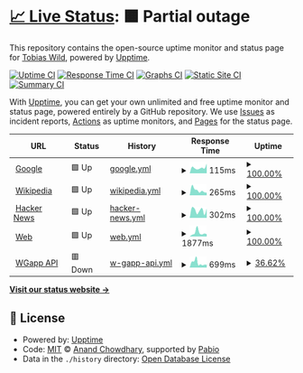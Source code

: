 # [📈 Live Status](https://tobiaswild.github.io/shiny-engine): <!--live status--> **🟧 Partial outage**

This repository contains the open-source uptime monitor and status page for [Tobias Wild](https://tobiaswild.de), powered by [Upptime](https://github.com/upptime/upptime).

[![Uptime CI](https://github.com/tobiaswild/shiny-engine/workflows/Uptime%20CI/badge.svg)](https://github.com/tobiaswild/shiny-engine/actions?query=workflow%3A%22Uptime+CI%22)
[![Response Time CI](https://github.com/tobiaswild/shiny-engine/workflows/Response%20Time%20CI/badge.svg)](https://github.com/tobiaswild/shiny-engine/actions?query=workflow%3A%22Response+Time+CI%22)
[![Graphs CI](https://github.com/tobiaswild/shiny-engine/workflows/Graphs%20CI/badge.svg)](https://github.com/tobiaswild/shiny-engine/actions?query=workflow%3A%22Graphs+CI%22)
[![Static Site CI](https://github.com/tobiaswild/shiny-engine/workflows/Static%20Site%20CI/badge.svg)](https://github.com/tobiaswild/shiny-engine/actions?query=workflow%3A%22Static+Site+CI%22)
[![Summary CI](https://github.com/tobiaswild/shiny-engine/workflows/Summary%20CI/badge.svg)](https://github.com/tobiaswild/shiny-engine/actions?query=workflow%3A%22Summary+CI%22)

With [Upptime](https://upptime.js.org), you can get your own unlimited and free uptime monitor and status page, powered entirely by a GitHub repository. We use [Issues](https://github.com/tobiaswild/shiny-engine/issues) as incident reports, [Actions](https://github.com/tobiaswild/shiny-engine/actions) as uptime monitors, and [Pages](https://tobiaswild.github.io/shiny-engine) for the status page.

<!--start: status pages-->
<!-- This summary is generated by Upptime (https://github.com/upptime/upptime) -->
<!-- Do not edit this manually, your changes will be overwritten -->
<!-- prettier-ignore -->
| URL | Status | History | Response Time | Uptime |
| --- | ------ | ------- | ------------- | ------ |
| <img alt="" src="https://icons.duckduckgo.com/ip3/www.google.com.ico" height="13"> [Google](https://www.google.com) | 🟩 Up | [google.yml](https://github.com/tobiaswild/shiny-engine/commits/HEAD/history/google.yml) | <details><summary><img alt="Response time graph" src="./graphs/google/response-time-week.png" height="20"> 115ms</summary><br><a href="https://tobiaswild.github.io/shiny-engine/history/google"><img alt="Response time 109" src="https://img.shields.io/endpoint?url=https%3A%2F%2Fraw.githubusercontent.com%2Ftobiaswild%2Fshiny-engine%2FHEAD%2Fapi%2Fgoogle%2Fresponse-time.json"></a><br><a href="https://tobiaswild.github.io/shiny-engine/history/google"><img alt="24-hour response time 94" src="https://img.shields.io/endpoint?url=https%3A%2F%2Fraw.githubusercontent.com%2Ftobiaswild%2Fshiny-engine%2FHEAD%2Fapi%2Fgoogle%2Fresponse-time-day.json"></a><br><a href="https://tobiaswild.github.io/shiny-engine/history/google"><img alt="7-day response time 115" src="https://img.shields.io/endpoint?url=https%3A%2F%2Fraw.githubusercontent.com%2Ftobiaswild%2Fshiny-engine%2FHEAD%2Fapi%2Fgoogle%2Fresponse-time-week.json"></a><br><a href="https://tobiaswild.github.io/shiny-engine/history/google"><img alt="30-day response time 109" src="https://img.shields.io/endpoint?url=https%3A%2F%2Fraw.githubusercontent.com%2Ftobiaswild%2Fshiny-engine%2FHEAD%2Fapi%2Fgoogle%2Fresponse-time-month.json"></a><br><a href="https://tobiaswild.github.io/shiny-engine/history/google"><img alt="1-year response time 109" src="https://img.shields.io/endpoint?url=https%3A%2F%2Fraw.githubusercontent.com%2Ftobiaswild%2Fshiny-engine%2FHEAD%2Fapi%2Fgoogle%2Fresponse-time-year.json"></a></details> | <details><summary><a href="https://tobiaswild.github.io/shiny-engine/history/google">100.00%</a></summary><a href="https://tobiaswild.github.io/shiny-engine/history/google"><img alt="All-time uptime 100.00%" src="https://img.shields.io/endpoint?url=https%3A%2F%2Fraw.githubusercontent.com%2Ftobiaswild%2Fshiny-engine%2FHEAD%2Fapi%2Fgoogle%2Fuptime.json"></a><br><a href="https://tobiaswild.github.io/shiny-engine/history/google"><img alt="24-hour uptime 100.00%" src="https://img.shields.io/endpoint?url=https%3A%2F%2Fraw.githubusercontent.com%2Ftobiaswild%2Fshiny-engine%2FHEAD%2Fapi%2Fgoogle%2Fuptime-day.json"></a><br><a href="https://tobiaswild.github.io/shiny-engine/history/google"><img alt="7-day uptime 100.00%" src="https://img.shields.io/endpoint?url=https%3A%2F%2Fraw.githubusercontent.com%2Ftobiaswild%2Fshiny-engine%2FHEAD%2Fapi%2Fgoogle%2Fuptime-week.json"></a><br><a href="https://tobiaswild.github.io/shiny-engine/history/google"><img alt="30-day uptime 100.00%" src="https://img.shields.io/endpoint?url=https%3A%2F%2Fraw.githubusercontent.com%2Ftobiaswild%2Fshiny-engine%2FHEAD%2Fapi%2Fgoogle%2Fuptime-month.json"></a><br><a href="https://tobiaswild.github.io/shiny-engine/history/google"><img alt="1-year uptime 100.00%" src="https://img.shields.io/endpoint?url=https%3A%2F%2Fraw.githubusercontent.com%2Ftobiaswild%2Fshiny-engine%2FHEAD%2Fapi%2Fgoogle%2Fuptime-year.json"></a></details>
| <img alt="" src="https://icons.duckduckgo.com/ip3/en.wikipedia.org.ico" height="13"> [Wikipedia](https://en.wikipedia.org) | 🟩 Up | [wikipedia.yml](https://github.com/tobiaswild/shiny-engine/commits/HEAD/history/wikipedia.yml) | <details><summary><img alt="Response time graph" src="./graphs/wikipedia/response-time-week.png" height="20"> 265ms</summary><br><a href="https://tobiaswild.github.io/shiny-engine/history/wikipedia"><img alt="Response time 316" src="https://img.shields.io/endpoint?url=https%3A%2F%2Fraw.githubusercontent.com%2Ftobiaswild%2Fshiny-engine%2FHEAD%2Fapi%2Fwikipedia%2Fresponse-time.json"></a><br><a href="https://tobiaswild.github.io/shiny-engine/history/wikipedia"><img alt="24-hour response time 214" src="https://img.shields.io/endpoint?url=https%3A%2F%2Fraw.githubusercontent.com%2Ftobiaswild%2Fshiny-engine%2FHEAD%2Fapi%2Fwikipedia%2Fresponse-time-day.json"></a><br><a href="https://tobiaswild.github.io/shiny-engine/history/wikipedia"><img alt="7-day response time 265" src="https://img.shields.io/endpoint?url=https%3A%2F%2Fraw.githubusercontent.com%2Ftobiaswild%2Fshiny-engine%2FHEAD%2Fapi%2Fwikipedia%2Fresponse-time-week.json"></a><br><a href="https://tobiaswild.github.io/shiny-engine/history/wikipedia"><img alt="30-day response time 316" src="https://img.shields.io/endpoint?url=https%3A%2F%2Fraw.githubusercontent.com%2Ftobiaswild%2Fshiny-engine%2FHEAD%2Fapi%2Fwikipedia%2Fresponse-time-month.json"></a><br><a href="https://tobiaswild.github.io/shiny-engine/history/wikipedia"><img alt="1-year response time 316" src="https://img.shields.io/endpoint?url=https%3A%2F%2Fraw.githubusercontent.com%2Ftobiaswild%2Fshiny-engine%2FHEAD%2Fapi%2Fwikipedia%2Fresponse-time-year.json"></a></details> | <details><summary><a href="https://tobiaswild.github.io/shiny-engine/history/wikipedia">100.00%</a></summary><a href="https://tobiaswild.github.io/shiny-engine/history/wikipedia"><img alt="All-time uptime 100.00%" src="https://img.shields.io/endpoint?url=https%3A%2F%2Fraw.githubusercontent.com%2Ftobiaswild%2Fshiny-engine%2FHEAD%2Fapi%2Fwikipedia%2Fuptime.json"></a><br><a href="https://tobiaswild.github.io/shiny-engine/history/wikipedia"><img alt="24-hour uptime 100.00%" src="https://img.shields.io/endpoint?url=https%3A%2F%2Fraw.githubusercontent.com%2Ftobiaswild%2Fshiny-engine%2FHEAD%2Fapi%2Fwikipedia%2Fuptime-day.json"></a><br><a href="https://tobiaswild.github.io/shiny-engine/history/wikipedia"><img alt="7-day uptime 100.00%" src="https://img.shields.io/endpoint?url=https%3A%2F%2Fraw.githubusercontent.com%2Ftobiaswild%2Fshiny-engine%2FHEAD%2Fapi%2Fwikipedia%2Fuptime-week.json"></a><br><a href="https://tobiaswild.github.io/shiny-engine/history/wikipedia"><img alt="30-day uptime 100.00%" src="https://img.shields.io/endpoint?url=https%3A%2F%2Fraw.githubusercontent.com%2Ftobiaswild%2Fshiny-engine%2FHEAD%2Fapi%2Fwikipedia%2Fuptime-month.json"></a><br><a href="https://tobiaswild.github.io/shiny-engine/history/wikipedia"><img alt="1-year uptime 100.00%" src="https://img.shields.io/endpoint?url=https%3A%2F%2Fraw.githubusercontent.com%2Ftobiaswild%2Fshiny-engine%2FHEAD%2Fapi%2Fwikipedia%2Fuptime-year.json"></a></details>
| <img alt="" src="https://icons.duckduckgo.com/ip3/news.ycombinator.com.ico" height="13"> [Hacker News](https://news.ycombinator.com) | 🟩 Up | [hacker-news.yml](https://github.com/tobiaswild/shiny-engine/commits/HEAD/history/hacker-news.yml) | <details><summary><img alt="Response time graph" src="./graphs/hacker-news/response-time-week.png" height="20"> 302ms</summary><br><a href="https://tobiaswild.github.io/shiny-engine/history/hacker-news"><img alt="Response time 299" src="https://img.shields.io/endpoint?url=https%3A%2F%2Fraw.githubusercontent.com%2Ftobiaswild%2Fshiny-engine%2FHEAD%2Fapi%2Fhacker-news%2Fresponse-time.json"></a><br><a href="https://tobiaswild.github.io/shiny-engine/history/hacker-news"><img alt="24-hour response time 309" src="https://img.shields.io/endpoint?url=https%3A%2F%2Fraw.githubusercontent.com%2Ftobiaswild%2Fshiny-engine%2FHEAD%2Fapi%2Fhacker-news%2Fresponse-time-day.json"></a><br><a href="https://tobiaswild.github.io/shiny-engine/history/hacker-news"><img alt="7-day response time 302" src="https://img.shields.io/endpoint?url=https%3A%2F%2Fraw.githubusercontent.com%2Ftobiaswild%2Fshiny-engine%2FHEAD%2Fapi%2Fhacker-news%2Fresponse-time-week.json"></a><br><a href="https://tobiaswild.github.io/shiny-engine/history/hacker-news"><img alt="30-day response time 299" src="https://img.shields.io/endpoint?url=https%3A%2F%2Fraw.githubusercontent.com%2Ftobiaswild%2Fshiny-engine%2FHEAD%2Fapi%2Fhacker-news%2Fresponse-time-month.json"></a><br><a href="https://tobiaswild.github.io/shiny-engine/history/hacker-news"><img alt="1-year response time 299" src="https://img.shields.io/endpoint?url=https%3A%2F%2Fraw.githubusercontent.com%2Ftobiaswild%2Fshiny-engine%2FHEAD%2Fapi%2Fhacker-news%2Fresponse-time-year.json"></a></details> | <details><summary><a href="https://tobiaswild.github.io/shiny-engine/history/hacker-news">100.00%</a></summary><a href="https://tobiaswild.github.io/shiny-engine/history/hacker-news"><img alt="All-time uptime 100.00%" src="https://img.shields.io/endpoint?url=https%3A%2F%2Fraw.githubusercontent.com%2Ftobiaswild%2Fshiny-engine%2FHEAD%2Fapi%2Fhacker-news%2Fuptime.json"></a><br><a href="https://tobiaswild.github.io/shiny-engine/history/hacker-news"><img alt="24-hour uptime 100.00%" src="https://img.shields.io/endpoint?url=https%3A%2F%2Fraw.githubusercontent.com%2Ftobiaswild%2Fshiny-engine%2FHEAD%2Fapi%2Fhacker-news%2Fuptime-day.json"></a><br><a href="https://tobiaswild.github.io/shiny-engine/history/hacker-news"><img alt="7-day uptime 100.00%" src="https://img.shields.io/endpoint?url=https%3A%2F%2Fraw.githubusercontent.com%2Ftobiaswild%2Fshiny-engine%2FHEAD%2Fapi%2Fhacker-news%2Fuptime-week.json"></a><br><a href="https://tobiaswild.github.io/shiny-engine/history/hacker-news"><img alt="30-day uptime 100.00%" src="https://img.shields.io/endpoint?url=https%3A%2F%2Fraw.githubusercontent.com%2Ftobiaswild%2Fshiny-engine%2FHEAD%2Fapi%2Fhacker-news%2Fuptime-month.json"></a><br><a href="https://tobiaswild.github.io/shiny-engine/history/hacker-news"><img alt="1-year uptime 100.00%" src="https://img.shields.io/endpoint?url=https%3A%2F%2Fraw.githubusercontent.com%2Ftobiaswild%2Fshiny-engine%2FHEAD%2Fapi%2Fhacker-news%2Fuptime-year.json"></a></details>
| <img alt="" src="https://icons.duckduckgo.com/ip3/www.tobiaswild.de.ico" height="13"> [Web](https://www.tobiaswild.de/) | 🟩 Up | [web.yml](https://github.com/tobiaswild/shiny-engine/commits/HEAD/history/web.yml) | <details><summary><img alt="Response time graph" src="./graphs/web/response-time-week.png" height="20"> 1877ms</summary><br><a href="https://tobiaswild.github.io/shiny-engine/history/web"><img alt="Response time 1221" src="https://img.shields.io/endpoint?url=https%3A%2F%2Fraw.githubusercontent.com%2Ftobiaswild%2Fshiny-engine%2FHEAD%2Fapi%2Fweb%2Fresponse-time.json"></a><br><a href="https://tobiaswild.github.io/shiny-engine/history/web"><img alt="24-hour response time 995" src="https://img.shields.io/endpoint?url=https%3A%2F%2Fraw.githubusercontent.com%2Ftobiaswild%2Fshiny-engine%2FHEAD%2Fapi%2Fweb%2Fresponse-time-day.json"></a><br><a href="https://tobiaswild.github.io/shiny-engine/history/web"><img alt="7-day response time 1877" src="https://img.shields.io/endpoint?url=https%3A%2F%2Fraw.githubusercontent.com%2Ftobiaswild%2Fshiny-engine%2FHEAD%2Fapi%2Fweb%2Fresponse-time-week.json"></a><br><a href="https://tobiaswild.github.io/shiny-engine/history/web"><img alt="30-day response time 1221" src="https://img.shields.io/endpoint?url=https%3A%2F%2Fraw.githubusercontent.com%2Ftobiaswild%2Fshiny-engine%2FHEAD%2Fapi%2Fweb%2Fresponse-time-month.json"></a><br><a href="https://tobiaswild.github.io/shiny-engine/history/web"><img alt="1-year response time 1221" src="https://img.shields.io/endpoint?url=https%3A%2F%2Fraw.githubusercontent.com%2Ftobiaswild%2Fshiny-engine%2FHEAD%2Fapi%2Fweb%2Fresponse-time-year.json"></a></details> | <details><summary><a href="https://tobiaswild.github.io/shiny-engine/history/web">100.00%</a></summary><a href="https://tobiaswild.github.io/shiny-engine/history/web"><img alt="All-time uptime 98.49%" src="https://img.shields.io/endpoint?url=https%3A%2F%2Fraw.githubusercontent.com%2Ftobiaswild%2Fshiny-engine%2FHEAD%2Fapi%2Fweb%2Fuptime.json"></a><br><a href="https://tobiaswild.github.io/shiny-engine/history/web"><img alt="24-hour uptime 100.00%" src="https://img.shields.io/endpoint?url=https%3A%2F%2Fraw.githubusercontent.com%2Ftobiaswild%2Fshiny-engine%2FHEAD%2Fapi%2Fweb%2Fuptime-day.json"></a><br><a href="https://tobiaswild.github.io/shiny-engine/history/web"><img alt="7-day uptime 100.00%" src="https://img.shields.io/endpoint?url=https%3A%2F%2Fraw.githubusercontent.com%2Ftobiaswild%2Fshiny-engine%2FHEAD%2Fapi%2Fweb%2Fuptime-week.json"></a><br><a href="https://tobiaswild.github.io/shiny-engine/history/web"><img alt="30-day uptime 98.49%" src="https://img.shields.io/endpoint?url=https%3A%2F%2Fraw.githubusercontent.com%2Ftobiaswild%2Fshiny-engine%2FHEAD%2Fapi%2Fweb%2Fuptime-month.json"></a><br><a href="https://tobiaswild.github.io/shiny-engine/history/web"><img alt="1-year uptime 98.49%" src="https://img.shields.io/endpoint?url=https%3A%2F%2Fraw.githubusercontent.com%2Ftobiaswild%2Fshiny-engine%2FHEAD%2Fapi%2Fweb%2Fuptime-year.json"></a></details>
| <img alt="" src="https://icons.duckduckgo.com/ip3/wgapp-api.rawgreek.de.ico" height="13"> [WGapp API](https://wgapp-api.rawgreek.de/graphql) | 🟥 Down | [w-gapp-api.yml](https://github.com/tobiaswild/shiny-engine/commits/HEAD/history/w-gapp-api.yml) | <details><summary><img alt="Response time graph" src="./graphs/w-gapp-api/response-time-week.png" height="20"> 699ms</summary><br><a href="https://tobiaswild.github.io/shiny-engine/history/w-gapp-api"><img alt="Response time 758" src="https://img.shields.io/endpoint?url=https%3A%2F%2Fraw.githubusercontent.com%2Ftobiaswild%2Fshiny-engine%2FHEAD%2Fapi%2Fw-gapp-api%2Fresponse-time.json"></a><br><a href="https://tobiaswild.github.io/shiny-engine/history/w-gapp-api"><img alt="24-hour response time 372" src="https://img.shields.io/endpoint?url=https%3A%2F%2Fraw.githubusercontent.com%2Ftobiaswild%2Fshiny-engine%2FHEAD%2Fapi%2Fw-gapp-api%2Fresponse-time-day.json"></a><br><a href="https://tobiaswild.github.io/shiny-engine/history/w-gapp-api"><img alt="7-day response time 699" src="https://img.shields.io/endpoint?url=https%3A%2F%2Fraw.githubusercontent.com%2Ftobiaswild%2Fshiny-engine%2FHEAD%2Fapi%2Fw-gapp-api%2Fresponse-time-week.json"></a><br><a href="https://tobiaswild.github.io/shiny-engine/history/w-gapp-api"><img alt="30-day response time 758" src="https://img.shields.io/endpoint?url=https%3A%2F%2Fraw.githubusercontent.com%2Ftobiaswild%2Fshiny-engine%2FHEAD%2Fapi%2Fw-gapp-api%2Fresponse-time-month.json"></a><br><a href="https://tobiaswild.github.io/shiny-engine/history/w-gapp-api"><img alt="1-year response time 758" src="https://img.shields.io/endpoint?url=https%3A%2F%2Fraw.githubusercontent.com%2Ftobiaswild%2Fshiny-engine%2FHEAD%2Fapi%2Fw-gapp-api%2Fresponse-time-year.json"></a></details> | <details><summary><a href="https://tobiaswild.github.io/shiny-engine/history/w-gapp-api">36.62%</a></summary><a href="https://tobiaswild.github.io/shiny-engine/history/w-gapp-api"><img alt="All-time uptime 53.05%" src="https://img.shields.io/endpoint?url=https%3A%2F%2Fraw.githubusercontent.com%2Ftobiaswild%2Fshiny-engine%2FHEAD%2Fapi%2Fw-gapp-api%2Fuptime.json"></a><br><a href="https://tobiaswild.github.io/shiny-engine/history/w-gapp-api"><img alt="24-hour uptime 0.00%" src="https://img.shields.io/endpoint?url=https%3A%2F%2Fraw.githubusercontent.com%2Ftobiaswild%2Fshiny-engine%2FHEAD%2Fapi%2Fw-gapp-api%2Fuptime-day.json"></a><br><a href="https://tobiaswild.github.io/shiny-engine/history/w-gapp-api"><img alt="7-day uptime 36.62%" src="https://img.shields.io/endpoint?url=https%3A%2F%2Fraw.githubusercontent.com%2Ftobiaswild%2Fshiny-engine%2FHEAD%2Fapi%2Fw-gapp-api%2Fuptime-week.json"></a><br><a href="https://tobiaswild.github.io/shiny-engine/history/w-gapp-api"><img alt="30-day uptime 53.05%" src="https://img.shields.io/endpoint?url=https%3A%2F%2Fraw.githubusercontent.com%2Ftobiaswild%2Fshiny-engine%2FHEAD%2Fapi%2Fw-gapp-api%2Fuptime-month.json"></a><br><a href="https://tobiaswild.github.io/shiny-engine/history/w-gapp-api"><img alt="1-year uptime 53.05%" src="https://img.shields.io/endpoint?url=https%3A%2F%2Fraw.githubusercontent.com%2Ftobiaswild%2Fshiny-engine%2FHEAD%2Fapi%2Fw-gapp-api%2Fuptime-year.json"></a></details>

<!--end: status pages-->

[**Visit our status website →**](https://tobiaswild.github.io/shiny-engine)

## 📄 License

- Powered by: [Upptime](https://github.com/upptime/upptime)
- Code: [MIT](./LICENSE) © [Anand Chowdhary](https://anandchowdhary.com), supported by [Pabio](https://pabio.com)
- Data in the `./history` directory: [Open Database License](https://opendatacommons.org/licenses/odbl/1-0/)
